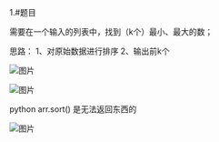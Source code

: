 1.#题目

需要在一个输入的列表中，找到（k个）最小、最大的数；

思路：
1、对原始数据进行排序
2、输出前k个

![图片](https://user-images.githubusercontent.com/38878365/182782893-2809d187-2ade-42cd-9678-4b7a1684d88b.png)


![图片](https://user-images.githubusercontent.com/38878365/182785202-c859a2fe-def4-4f45-b165-d6502990dd1a.png)


python arr.sort() 是无法返回东西的

![图片](https://user-images.githubusercontent.com/38878365/182790094-fed9c449-d25a-4d01-a7a9-aa2a583dcf71.png)


